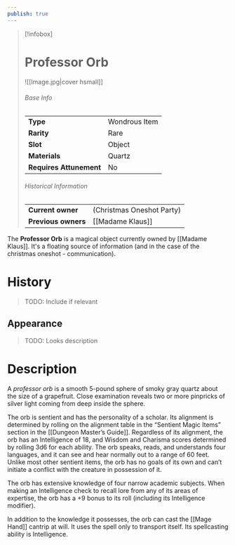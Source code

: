 ```yaml
---
publish: true
---
```

> [!infobox]  
> # Professor Orb
> ![[Image.jpg|cover hsmall]]
> ###### Base Info
> | | |
> |---|---|
> | **Type** | Wondrous Item |
> | **Rarity** | Rare |
> | **Slot** | Object |
> | **Materials** | Quartz |
> | **Requires Attunement** | No |
> ###### Historical Information
> | | |
> |---|---|
> | **Current owner** | (Christmas Oneshot Party) |
> | **Previous owners** | [[Madame Klaus]] |

The **Professor Orb** is a magical object currently owned by [[Madame Klaus]]. It's a floating source of information (and in the case of the christmas oneshot - communication).
# History
> TODO: Include if relevant
## Appearance
> TODO: Looks description
# Description
A _professor orb_ is a smooth 5-pound sphere of smoky gray quartz about the size of a grapefruit. Close examination reveals two or more pinpricks of silver light coming from deep inside the sphere.

The orb is sentient and has the personality of a scholar. Its alignment is determined by rolling on the alignment table in the “Sentient Magic Items” section in the [[Dungeon Master’s Guide]]. Regardless of its alignment, the orb has an Intelligence of 18, and Wisdom and Charisma scores determined by rolling 3d6 for each ability. The orb speaks, reads, and understands four languages, and it can see and hear normally out to a range of 60 feet. Unlike most other sentient items, the orb has no goals of its own and can’t initiate a conflict with the creature in possession of it.

The orb has extensive knowledge of four narrow academic subjects. When making an Intelligence check to recall lore from any of its areas of expertise, the orb has a +9 bonus to its roll (including its Intelligence modifier).

In addition to the knowledge it possesses, the orb can cast the [[Mage Hand]] cantrip at will. It uses the spell only to transport itself. Its spellcasting ability is Intelligence.